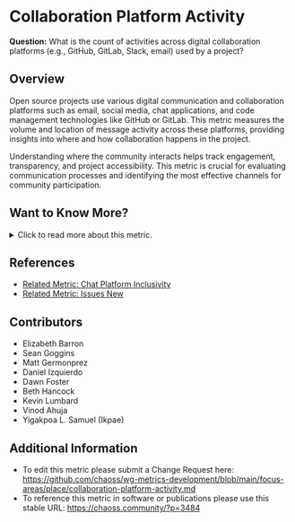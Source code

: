 # Collaboration Platform Activity

**Question:** What is the count of activities across digital collaboration platforms (e.g., GitHub, GitLab, Slack, email) used by a project?

## Overview
Open source projects use various digital communication and collaboration platforms such as email, social media, chat applications, and code management technologies like GitHub or GitLab. This metric measures the volume and location of message activity across these platforms, providing insights into where and how collaboration happens in the project.

Understanding where the community interacts helps track engagement, transparency, and project accessibility. This metric is crucial for evaluating communication processes and identifying the most effective channels for community participation.

## Want to Know More?
<span markdown="1"><details>
<summary>Click to read more about this metric.</summary>

### Objectives
The Collaboration Platform Activity metric helps:
- Understand where the community is collaborating and how it communicates.
- Identify the processes followed by each project based on communication logs.
- Demonstrate the level of transparency in project communications.
- Help contributors find the appropriate platform for making contributions and connecting with the project.
- Enable project maintainers to determine the optimal number of communication channels to efficiently share information and engage contributors.
- Identify the lowest-barrier channels for engagement.
- Support other metrics, such as [Burstiness](https://chaoss.community/?p=3447), [Project Velocity](https://chaoss.community/?p=3572), [Activity Dates and Times](https://chaoss.community/?p=3444), and [Chat Platform Inclusivity](https://chaoss.community/?p=3536).

### Data Collection Strategies
The unit of data collection is the individual activity on a platform. Metadata related to this metric can include:
- Timestamp of the activity
- Sender (user or bot)
- Threaded or non-threaded platform type
- Data collection date
- Platform message identifier

### Filters
* Number of people
* Number of messages
* Number of comments on Issues and Change Requests
* Type of channel (mailing list, irc, and so on)
* Activity per day of the week
* [Contribution attributions](https://chaoss.community/metric-contribution-attribution/) (e.g., people or organizations)

### Visualizations
1. **Visualization of Platform Activity:**  
   Display the count of platform activities over time.
   ![GrimoireLab Implementation](https://raw.githubusercontent.com/chaoss/wg-metrics-development/main/focus-areas/place/images/collaboration-platforms.png)  
   *Figure 1: Collaboration platform activity chart (GrimoireLab)*

2. **Interactive Dashboards:**  
   [GrimoireLab Dashboard](https://chaoss.biterg.io/app/kibana#/dashboard/ab68fe20-17f2-11e9-872f-e17019e68d6d)
   *Figure 2: GrimoireLab dashboard displaying platform activity metrics (GrimoireLab)*

</details></span>


## References
- [Related Metric: Chat Platform Inclusivity](https://chaoss.community/?p=3536)
- [Related Metric: Issues New](https://chaoss.community/?p=3634)

## Contributors
- Elizabeth Barron
- Sean Goggins
- Matt Germonprez
- Daniel Izquierdo
- Dawn Foster
- Beth Hancock
- Kevin Lumbard
- Vinod Ahuja
- Yigakpoa L. Samuel (Ikpae)

## Additional Information
- To edit this metric please submit a Change Request here: https://github.com/chaoss/wg-metrics-development/blob/main/focus-areas/place/collaboration-platform-activity.md
- To reference this metric in software or publications please use this stable URL: https://chaoss.community/?p=3484

<!-- # For groupings in the knowledge base
 Context tags: Collaboration Platform, Chat platform, Platform Activity
 Keyword tags: GitHub, GitLab, IRC, Slack, Email, place, where
 -->

